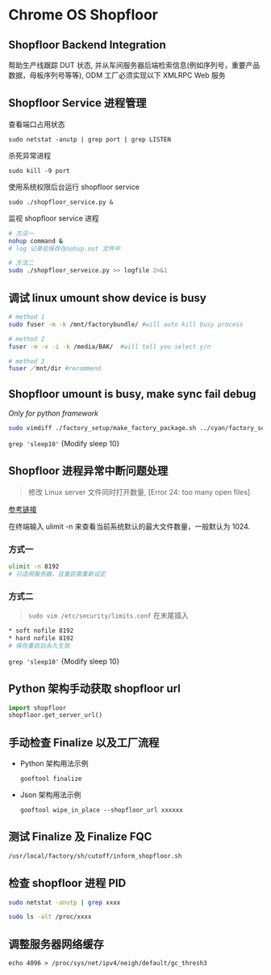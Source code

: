 # Chrome OS Shopfloor

## Shopfloor Backend Integration

帮助生产线跟踪 DUT 状态, 并从车间服务器后端检索信息(例如序列号，重要产品数据，母板序列号等等), ODM 工厂必须实现以下 XMLRPC Web 服务

## Shopfloor Service 进程管理

查看端口占用状态

`sudo netstat -anutp | grep port | grep LISTEN`

杀死异常进程

`sudo kill -9 port`

使用系统权限后台运行 shopfloor service

`sudo ./shopfloor_service.py &`

监视 shopfloor service 进程

```bash
# 方法一
nohup command &
# log 记录会保存在nohup.out 文件中

# 方法二
sudo ./shopfloor_serveice.py >> logfile 2>&1
```

## 调试 linux umount show device is busy

```bash
# method 1
sudo fuser -m -k /mnt/factorybundle/ #will auto kill busy process

# method 2
fuser -m -v -i -k /media/BAK/  #will tell you select y/n

# method 3
fuser ／mnt/dir #recommend
```

## Shopfloor umount is busy, make sync fail debug

_Only for python framework_

```bash
sudo vimdiff ./factory_setup/make_factory_package.sh ../cyan/factory_setup/make_factory_package.sh
```

`grep 'sleep10'` {Modify sleep 10}

## Shopfloor 进程异常中断问题处理

> 修改 Linux server 文件同时打开数量, [Error 24: too many open files]

[参考链接](https://blog.csdn.net/qq_23926575/article/details/76619827)

在终端输入 ulimit -n 来查看当前系统默认的最大文件数量，一般默认为 1024.

### 方式一

```bash
ulimit -n 8192
# 只适用服务器，且重启需重新设定
```

### 方式二

> `sudo vim /etc/security/limits.conf` 在末尾插入

```bash
* soft nofile 8192
* hard nofile 8192
# 保存重启后永久生效
```

`grep 'sleep10'` {Modify sleep 10}

## Python 架构手动获取 shopfloor url

```python
import shopfloor
shopfloor.get_server_url()
```

## 手动检查 Finalize 以及工厂流程

* Python 架构用法示例

  `gooftool finalize`

* Json 架构用法示例

  `gooftool wipe_in_place --shopfloor_url xxxxxx`

## 测试 Finalize 及 Finalize FQC

```bash
/usr/local/factory/sh/cutoff/inform_shopfloor.sh
```

## 检查 shopfloor 进程 PID

```bash
sudo netstat -anutp | grep xxxx

sudo ls -alt /proc/xxxx
```

## 调整服务器网络缓存

`echo 4096 > /proc/sys/net/ipv4/neigh/default/gc_thresh3`
